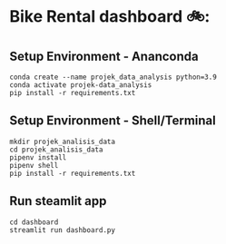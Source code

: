 # Bike Rental dashboard 🚲:

## Setup Environment - Ananconda
```
conda create --name projek_data_analysis python=3.9
conda activate projek-data_analysis
pip install -r requirements.txt
```

## Setup Environment - Shell/Terminal
```
mkdir projek_analisis_data
cd projek_analisis_data
pipenv install
pipenv shell
pip install -r requirements.txt
```

## Run steamlit app
```
cd dashboard
streamlit run dashboard.py
```
